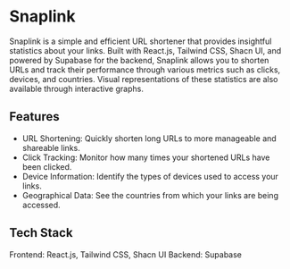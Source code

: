 # Snaplink
Snaplink is a simple and efficient URL shortener that provides insightful statistics about your links. Built with React.js, Tailwind CSS, Shacn UI, and powered by Supabase for the backend, Snaplink allows you to shorten URLs and track their performance through various metrics such as clicks, devices, and countries. Visual representations of these statistics are also available through interactive graphs.

## Features
- URL Shortening: Quickly shorten long URLs to more manageable and shareable links.
- Click Tracking: Monitor how many times your shortened URLs have been clicked.
- Device Information: Identify the types of devices used to access your links.
- Geographical Data: See the countries from which your links are being accessed.

## Tech Stack
Frontend: React.js, Tailwind CSS, Shacn UI
Backend: Supabase
